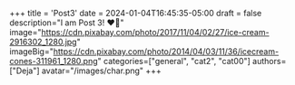 +++
title = 'Post3'
date = 2024-01-04T16:45:35-05:00
draft = false
description="I am Post 3! ❤️‍🔥"
image="https://cdn.pixabay.com/photo/2017/11/04/02/27/ice-cream-2916302_1280.jpg"
imageBig="https://cdn.pixabay.com/photo/2014/04/03/11/36/icecream-cones-311961_1280.png"
categories=["general", "cat2", "cat00"]
authors=["Deja"]
avatar="/images/char.png"
+++

